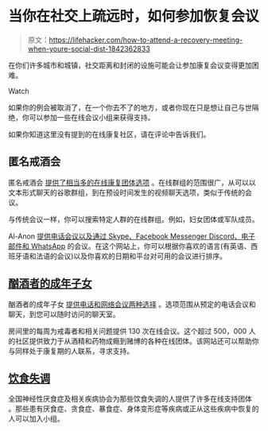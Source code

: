 # 当你在社交上疏远时，如何参加恢复会议

> 原文：<https://lifehacker.com/how-to-attend-a-recovery-meeting-when-youre-social-dist-1842362833>

在你们许多城市和城镇，社交距离和封闭的设施可能会让参加康复会议变得更加困难。

Watch

如果你的例会被取消了，在一个你去不了的地方，或者你现在只是想让自己与世隔绝，你可以参加一些在线会议小组来获得支持。

如果你知道这里没有提到的在线康复社区，请在评论中告诉我们。

## 匿名戒酒会

匿名戒酒会 [提供了相当多的在线康复团体选项](http://aa-intergroup.org/directory.php) 。在线群组的范围很广，从可以以文本形式聊天的谷歌群组，到在预设时间发生的视频聊天选项，类似于传统的会议。

与传统会议一样，你可以搜索特定人群的在线群组。例如，妇女团体或军队成员。

Al-Anon [提供电话会议以及通过 Skype、Facebook Messenger Discord、电子邮件和 WhatsApp](https://al-anon.org/al-anon-meetings/electronic-meetings/) 的会议。在这个网站上，你可以根据你喜欢的语言(有英语、西班牙语和法语的会议)以及你喜欢的日期和平台对可用的会议进行排序。

## [酗酒者的成年子女](https://adultchildren.org/quick-search/?audiobt=Click+Here)

酗酒者的成年子女 [提供电话和网络会议两种选择](https://adultchildren.org/quick-search/?audiobt=Click+Here) 。选项范围从预定的电话会议和聊天，到您可以随时访问的聊天室。

房间里的每周为戒毒者和相关问题提供 130 次在线会议。这个超过 500，000 人的社区提供致力于从酒精和药物成瘾到赌博的各种在线团体。该网站还可以帮助你与同样处于康复期的人联系，寻求支持。

## [饮食失调](https://anad.org/education-and-awareness/online-resources/otheronlinesupportgroups/)

全国神经性厌食症及相关疾病协会为那些饮食失调的人提供了许多在线支持团体 。那些患有厌食症、贪食症、暴食症、身体变形症等疾病或正从这些疾病中恢复的人可以加入小组。